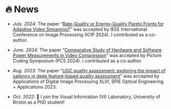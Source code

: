 # 🔥 News
- *July. 2024*: The paper “[Rate-Quality or Energy-Quality Pareto Fronts for Adaptive Video Streaming?](https://arxiv.org/pdf/2402.07057)” was accepted by IEEE International Conference on Image Processing (ICIP 2024). I contributed as a co-author.
  
- *June. 2024*: The paper “[Comparative Study of Hardware and Software Power Measurements in Video Compression](https://ieeexplore.ieee.org/stamp/stamp.jsp?arnumber=10566286)” was accepted by Picture Coding Symposium (PCS 2024). I contributed as a co-author.
  
- *Aug. 2023*: The paper “[UGC quality assessment: exploring the impact of saliency in deep feature-based quality assessment](https://arxiv.org/pdf/2308.06853)” was accepted by Applications of Digital Image Processing XLVI, SPIE Optical Engineering + Applications 2023.
  
- *Oct. 2022*: 💪 I join the Visual Information (VI) Laboratory, University of Bristol as a PhD student!
